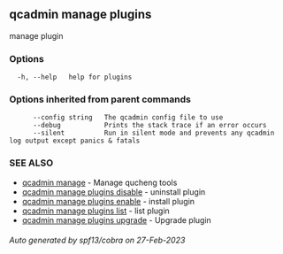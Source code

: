 ## qcadmin manage plugins

manage plugin

### Options

```
  -h, --help   help for plugins
```

### Options inherited from parent commands

```
      --config string   The qcadmin config file to use
      --debug           Prints the stack trace if an error occurs
      --silent          Run in silent mode and prevents any qcadmin log output except panics & fatals
```

### SEE ALSO

* [qcadmin manage](qcadmin_manage.md)	 - Manage qucheng tools
* [qcadmin manage plugins disable](qcadmin_manage_plugins_disable.md)	 - uninstall plugin
* [qcadmin manage plugins enable](qcadmin_manage_plugins_enable.md)	 - install plugin
* [qcadmin manage plugins list](qcadmin_manage_plugins_list.md)	 - list plugin
* [qcadmin manage plugins upgrade](qcadmin_manage_plugins_upgrade.md)	 - Upgrade plugin

###### Auto generated by spf13/cobra on 27-Feb-2023
